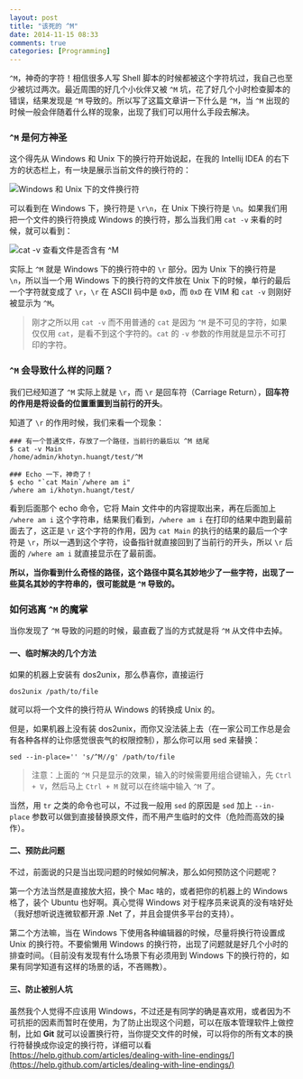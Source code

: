 ```yaml
---
layout: post
title: "该死的 ^M"
date: 2014-11-15 08:33
comments: true
categories: [Programming]
---
```


`^M`，神奇的字符！相信很多人写 Shell 脚本的时候都被这个字符坑过，我自己也至少被坑过两次。最近周围的好几个小伙伴又被 `^M` 坑，花了好几个小时检查脚本的错误，结果发现是 `^M` 导致的。所以写了这篇文章讲一下什么是 `^M`，当 `^M` 出现的时候一般会伴随着什么样的现象，出现了我们可以用什么手段去解决。

### `^M` 是何方神圣

这个得先从 Windows 和 Unix 下的换行符开始说起，在我的 Intellij IDEA 的右下方的状态栏上，有一块是展示当前文件的换行符的：

![Windows 和 Unix 下的文件换行符](http://pic.yupoo.com/khotyn/EcY8fTut/ksIoo.png)

可以看到在 Windows 下，换行符是 `\r\n`，在 Unix 下换行符是 `\n`。如果我们用把一个文件的换行符换成 Windows 的换行符，那么当我们用 `cat -v` 来看的时候，就可以看到：

![cat -v 查看文件是否含有 ^M](http://pic.yupoo.com/khotyn/EcYbafeN/medish.jpg) 

实际上 `^M` 就是 Windows 下的换行符中的 `\r` 部分。因为 Unix 下的换行符是 `\n`，所以当一个用 Windows 下的换行符的文件放在 Unix 下的时候，单行的最后一个字符就变成了 `\r`，`\r` 在 ASCII 码中是 `0xD`，而 `0xD` 在 VIM 和 `cat -v` 则刚好被显示为 `^M`。

> 刚才之所以用 `cat -v` 而不用普通的 `cat` 是因为 `^M` 是不可见的字符，如果仅仅用 `cat`，是看不到这个字符的。`cat` 的 `-v` 参数的作用就是显示不可打印的字符。

### `^M` 会导致什么样的问题？

我们已经知道了 `^M` 实际上就是 `\r`，而 `\r` 是回车符（Carriage Return），**回车符的作用是将设备的位置重置到当前行的开头**。

知道了 `\r` 的作用时候，我们来看一个现象：

```
### 有一个普通文件，存放了一个路径，当前行的最后以 ^M 结尾
$ cat -v Main
/home/admin/khotyn.huangt/test/^M

### Echo 一下，神奇了！
$ echo "`cat Main`/where am i"
/where am i/khotyn.huangt/test/
```

看到后面那个 echo 命令，它将 Main 文件中的内容提取出来，再在后面加上 `/where am i` 这个字符串，结果我们看到，`/where am i` 在打印的结果中跑到最前面去了，这正是 `\r` 这个字符的作用，因为 `cat Main` 的执行的结果的最后一个字符是 `\r`，所以一遇到这个字符，设备指针就直接回到了当前行的开头，所以 `\r` 后面的 `/where am i` 就直接显示在了最前面。

**所以，当你看到什么奇怪的路径，这个路径中莫名其妙地少了一些字符，出现了一些莫名其妙的字符串的，很可能就是 `^M` 导致的。**

### 如何逃离 `^M` 的魔掌

当你发现了 `^M` 导致的问题的时候，最直截了当的方式就是将 `^M` 从文件中去掉。

#### 一、临时解决的几个方法

如果的机器上安装有 dos2unix，那么恭喜你，直接运行

```
dos2unix /path/to/file
```

就可以将一个文件的换行符从 Windows 的转换成 Unix 的。

但是，如果机器上没有装 dos2unix，而你又没法装上去（在一家公司工作总是会有各种各样的让你感觉很丧气的权限控制），那么你可以用 sed 来替换：

```
sed --in-place='' 's/^M//g' /path/to/file
```

> 注意：上面的 `^M` 只是显示的效果，输入的时候需要用组合键输入，先 `Ctrl + V`，然后马上 `Ctrl + M` 就可以在终端中输入 `^M` 了。

当然，用 `tr` 之类的命令也可以，不过我一般用 `sed` 的原因是 `sed` 加上 `--in-place` 参数可以做到直接替换原文件，而不用产生临时的文件（危险而高效的操作）。


#### 二、预防此问题

不过，前面说的只是当出现问题的时候如何解决，那么如何预防这个问题呢？

第一个方法当然是直接放大招，换个 Mac 啥的，或者把你的机器上的 Windows 格了，装个 Ubuntu 也好啊。真心觉得 Windows 对于程序员来说真的没有啥好处（我好想听说连微软都开源 .Net 了，并且会提供多平台的支持）。

第二个方法嘛，当在 Windows 下使用各种编辑器的时候，尽量将换行符设置成 Unix 的换行符。不要偷懒用 Windows 的换行符，出现了问题就是好几个小时的排查时间。（目前没有发现有什么场景下有必须用到 Windows 下的换行符的，如果有同学知道有这样的场景的话，不吝赐教）。

#### 三、防止被别人坑

虽然我个人觉得不应该用 Windows，不过还是有同学的确是喜欢用，或者因为不可抗拒的因素而暂时在使用，为了防止出现这个问题，可以在版本管理软件上做控制，比如 **Git** 就可以设置换行符，当你提交文件的时候，可以将你的所有文本的换行符替换成你设定的换行符，详细可以看 [https://help.github.com/articles/dealing-with-line-endings/](https://help.github.com/articles/dealing-with-line-endings/)
